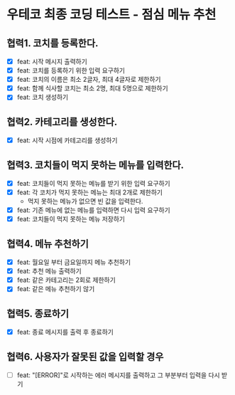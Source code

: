 # 우테코 최종 코딩 테스트 - 점심 메뉴 추천

## 협력1. 코치를 등록한다.

- [x] feat: 시작 메시지 출력하기
- [x] feat: 코치를 등록하기 위한 입력 요구하기
- [x] feat: 코치의 이름은 최소 2글자, 최대 4글자로 제한하기
- [x] feat: 함께 식사할 코치는 최소 2명, 최대 5명으로 제한하기
- [x] feat: 코치 생성하기

## 협력2. 카테고리를 생성한다.

- [x] feat: 시작 시점에 카테고리를 생성하기

## 협력3. 코치들이 먹지 못하는 메뉴를 입력한다.

- [x] feat: 코치들이 먹지 못하는 메뉴를 받기 위한 입력 요구하기
- [x] feat: 각 코치가 먹지 못하는 메뉴는 최대 2개로 제한하기
  - 먹지 못하는 메뉴가 없으면 빈 값을 입력한다.
- [x] feat: 기존 메뉴에 없는 메뉴를 입력하면 다시 입력 요구하기
- [x] feat: 코치들이 먹지 못하는 메뉴 저장하기

## 협력4. 메뉴 추천하기

- [x] feat: 월요일 부터 금요일까지 메뉴 추천하기
- [x] feat: 추천 메뉴 출력하기
- [x] feat: 같은 카테고리는 2회로 제한하기
- [x] feat: 같은 메뉴 추천하기 않기

## 협력5. 종료하기

- [x] feat: 종료 메시지를 출력 후 종료하기

## 협력6. 사용자가 잘못된 값을 입력할 경우

- [ ] feat: "[ERROR]"로 시작하는 에러 메시지를 출력하고 그 부분부터 입력을 다시 받기
